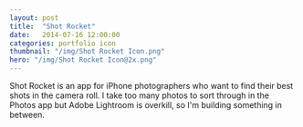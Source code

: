 ```yaml
---
layout: post
title:  "Shot Rocket"
date:   2014-07-16 12:00:00
categories: portfolio icon
thumbnail: "/img/Shot Rocket Icon.png"
hero: "/img/Shot Rocket Icon@2x.png"
---
```


Shot Rocket is an app for iPhone photographers who want to find their best shots in the camera roll. I take too many photos to sort through in the Photos app but Adobe Lightroom is overkill, so I'm building something in between.
